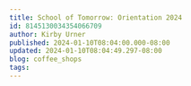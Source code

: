 ```yaml
---
title: School of Tomorrow: Orientation 2024
id: 8145130034354066709
author: Kirby Urner
published: 2024-01-10T08:04:00.000-08:00
updated: 2024-01-10T08:04:49.297-08:00
blog: coffee_shops
tags: 
---
```


